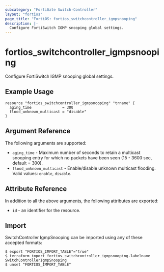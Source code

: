 ```yaml
---
subcategory: "FortiGate Switch-Controller"
layout: "fortios"
page_title: "FortiOS: fortios_switchcontroller_igmpsnooping"
description: |-
  Configure FortiSwitch IGMP snooping global settings.
---
```


# fortios_switchcontroller_igmpsnooping
Configure FortiSwitch IGMP snooping global settings.

## Example Usage

```hcl
resource "fortios_switchcontroller_igmpsnooping" "trname" {
  aging_time              = 300
  flood_unknown_multicast = "disable"
}
```

## Argument Reference

The following arguments are supported:

* `aging_time` - Maximum number of seconds to retain a multicast snooping entry for which no packets have been seen (15 - 3600 sec, default = 300).
* `flood_unknown_multicast` - Enable/disable unknown multicast flooding. Valid values: `enable`, `disable`.


## Attribute Reference

In addition to all the above arguments, the following attributes are exported:
* `id` - an identifier for the resource.

## Import

SwitchController IgmpSnooping can be imported using any of these accepted formats:
```
$ export "FORTIOS_IMPORT_TABLE"="true"
$ terraform import fortios_switchcontroller_igmpsnooping.labelname SwitchControllerIgmpSnooping
$ unset "FORTIOS_IMPORT_TABLE"
```
